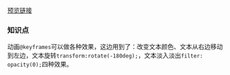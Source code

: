 [预览链接](https://astak16.github.io/Study-CSS/loader-2018-6-16/index.html)

### 知识点
动画`@keyframes`可以做各种效果，这边用到了：改变文本颜色、文本从右边移动到左边，文本旋转`transform:rotate(-180deg);`，文本淡入淡出`filter: opacity(0);`四种效果。